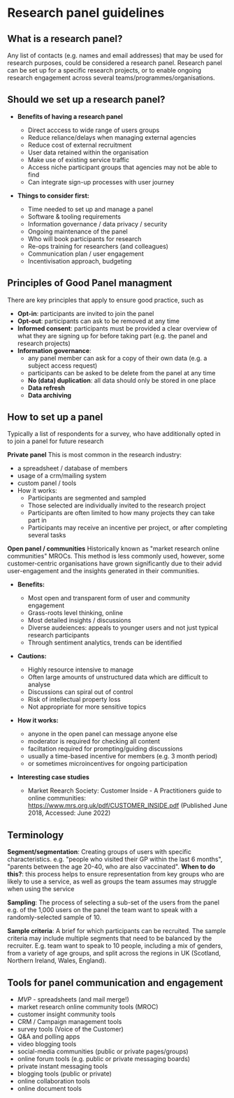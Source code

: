 # Research panel guidelines

## What is a research panel?

Any list of contacts (e.g. names and email addresses) that may be used for research purposes, could be considered a research panel.
Research panel can be set up for a specific research projects, or to enable ongoing research engagement across several teams/programmes/organisations.

## Should we set up a research panel?

- **Benefits of having a research panel**
  - Direct acccess to wide range of users groups
  - Reduce reliance/delays when managing external agencies
  - Reduce cost of external recruitment
  - User data retained within the organisation
  - Make use of existing service traffic
  - Access niche participant groups that agencies may not be able to find
  - Can integrate sign-up processes with user journey

- **Things to consider first:**
  - Time needed to set up and manage a panel
  - Software & tooling requirements
  - Information governance / data privacy / security
  - Ongoing maintenance of the panel
  - Who will book participants for research
  - Re-ops training for researchers (and colleagues)
  - Communication plan / user engagement
  - Incentivisation approach, budgeting
  
## Principles of Good Panel managment

There are key principles that apply to ensure good practice, such as

- **Opt-in**: participants are invited to join the panel
- **Opt-out**: participants can ask to be removed at any time
- **Informed consent**: participants must be provided a clear overview of what they are signing up for before taking part (e.g. the panel and research projects)
- **Information governance**:
  - any panel member can ask for a copy of their own data (e.g. a subject access request)
  - participants can be asked to be delete from the panel at any time
  - **No (data) duplication**: all data should only be stored in one place
  - **Data refresh**
  - **Data archiving**

## How to set up a panel

Typically a list of respondents for a survey, who have additionally opted in to join a panel for future research

**Private panel**
This is most common in the research industry:
- a spreadsheet / database of members
- usage of a crm/mailing system
- custom panel / tools
- How it works:
  - Participants are segmented and sampled
  - Those selected are individually invited to the research project
  - Participants are often limited to how many projects they can take part in
  - Participants may receive an incentive per project, or after completing several tasks

**Open panel / communities**
Historically known as "market research online communities" MROCs. This method is less commonly used, however, some customer-centric organisations have grown significantly due to their advid user-engagement and the insights generated in their communities.

- **Benefits:**
  - Most open and transparent form of user and community engagement
  - Grass-roots level thinking, online
  - Most detailed insights / discussions
  - Diverse audeiences: appeals to younger users and not just typical research participants
  - Through sentiment analytics, trends can be identified
  
- **Cautions:**
  - Highly resource intensive to manage
  - Often large amounts of unstructured data which are difficult to analyse
  - Discussions can spiral out of control
  - Risk of intellectual property loss
  - Not appropriate for more sensitive topics

- **How it works:**
  - anyone in the open panel can message anyone else
  - moderator is required for checking all content
  - faciltation required for prompting/guiding discussions
  - usually a time-based incentive for members (e.g. 3 month period)
  - or sometimes microincentives for ongoing participation

- **Interesting case studies**
  - Market Reearch Society: Customer Inside - A Practitioners guide to online communities: https://www.mrs.org.uk/pdf/CUSTOMER_INSIDE.pdf (Published June 2018, Accessed: June 2022)

## Terminology

**Segment/segmentation**: Creating groups of users with specific characteristics. e.g. "people who visited their GP within the last 6 months", "parents between the age 20-40, who are also vaccinated". **When to do this?**: this process helps to ensure representation from key groups who are likely to use a service, as well as groups the team assumes may struggle when using the service

**Sampling**: The process of selecting a sub-set of the users from the panel e.g. of the 1,000 users on the panel the team want to speak with a randomly-selected sample of 10.

**Sample criteria**: A brief for which participants can be recruited. The sample criteria may include multiple segments that need to be balanced by the recruiter.
E.g. team want to speak to 10 people, including a mix of genders, from a variety of age groups, and split across the regions in UK (Scotland, Northern Ireland, Wales, England).


## Tools for panel communication and engagement
- *MVP* - spreadsheets (and mail merge!)
- market research online community tools (MROC)
- customer insight community tools
- CRM / Campaign management tools
- survey tools (Voice of the Customer)
- Q&A and polling apps
- video blogging tools
- social-media communities (public or private pages/groups)
- online forum tools (e.g. public or private messaging boards)
- private instant messaging tools
- blogging tools (public or private)
- online collaboration tools
- online document tools